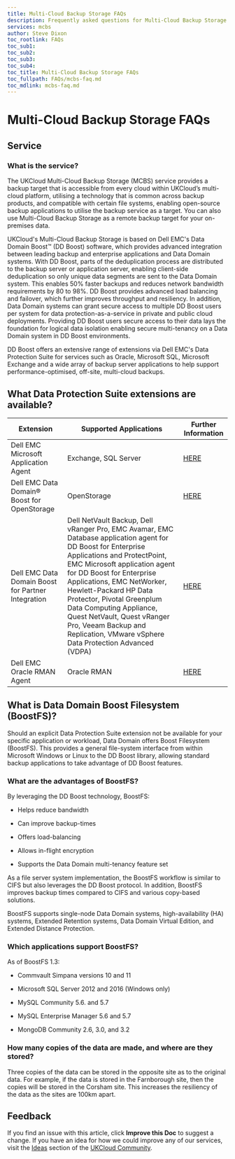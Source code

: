 ```yaml
---
title: Multi-Cloud Backup Storage FAQs
description: Frequently asked questions for Multi-Cloud Backup Storage
services: mcbs
author: Steve Dixon
toc_rootlink: FAQs
toc_sub1: 
toc_sub2:
toc_sub3:
toc_sub4:
toc_title: Multi-Cloud Backup Storage FAQs
toc_fullpath: FAQs/mcbs-faq.md
toc_mdlink: mcbs-faq.md
---
```


# Multi-Cloud Backup Storage FAQs

## Service

### What is the service?

The UKCloud Multi-Cloud Backup Storage (MCBS) service provides a backup target that is accessible from every cloud within UKCloud’s multi-cloud platform, utilising a technology that is common across backup products, and compatible with certain file systems, enabling open-source backup applications to utilise the backup service as a target. You can also use Multi-Cloud Backup Storage as a remote backup target for your on-premises data.

UKCloud's Multi-Cloud Backup Storage is based on Dell EMC's Data Domain Boost&trade; (DD Boost) software, which provides advanced integration between leading backup and enterprise applications and Data Domain systems. With DD Boost, parts of the deduplication process are distributed to the backup server or application server, enabling client-side deduplication so only unique data segments are sent to the Data Domain system. This enables 50% faster backups and reduces network bandwidth requirements by 80 to 98%. DD Boost provides advanced load balancing and failover, which further improves throughput and resiliency. In addition, Data Domain systems can grant secure access to multiple DD Boost users per system for data protection-as-a-service in private and public cloud deployments. Providing DD Boost users secure access to their data lays the foundation for logical data isolation enabling secure multi-tenancy on a Data Domain system in DD Boost environments.

DD Boost offers an extensive range of extensions via Dell EMC's Data Protection Suite for services such as Oracle, Microsoft SQL, Microsoft Exchange and a wide array of backup server applications to help support performance-optimised, off-site, multi-cloud backups.

## What Data Protection Suite extensions are available?

Extension | Supported Applications | Further Information
----------|------------------------|--------------------
Dell EMC Microsoft Application Agent | Exchange, SQL Server | <a href="https://www.emc.com/collateral/TechnicalDocument/docu91897.pdf" target="_blank">HERE</a>
Dell EMC Data Domain&reg; Boost for OpenStorage | OpenStorage | <a href="https://www.emc.com/collateral/TechnicalDocument/docu85193.pdf" target="_blank">HERE</a>
Dell EMC Data Domain Boost for Partner Integration | Dell NetVault Backup, Dell vRanger Pro, EMC Avamar, EMC Database application agent for DD Boost for Enterprise Applications and ProtectPoint, EMC Microsoft application agent for DD Boost for Enterprise Applications, EMC NetWorker, Hewlett-Packard HP Data Protector, Pivotal Greenplum Data Computing Appliance, Quest NetVault, Quest vRanger Pro, Veeam Backup and Replication, VMware vSphere Data Protection Advanced (VDPA)| <a href="https://www.emc.com/collateral/TechnicalDocument/docu85192.pdf" target="_blank">HERE</a>
Dell EMC Oracle RMAN Agent | Oracle RMAN | <a href="https://www.emc.com/collateral/TechnicalDocument/docu86478.pdf" target="_blank">HERE</a>

## What is Data Domain Boost Filesystem (BoostFS)?

Should an explicit Data Protection Suite extension not be available for your specific application or workload, Data Domain offers Boost Filesystem (BoostFS). This provides a general file-system interface from within Microsoft Windows or Linux to the DD Boost library, allowing standard backup applications to take advantage of DD Boost features.

### What are the advantages of BoostFS?

By leveraging the DD Boost technology, BoostFS:

- Helps reduce bandwidth

- Can improve backup-times

- Offers load-balancing

- Allows in-flight encryption

- Supports the Data Domain multi-tenancy feature set

As a file server system implementation, the BoostFS workflow is similar to CIFS but also leverages the DD Boost protocol. In addition, BoostFS improves backup times compared to CIFS and various copy-based solutions.

BoostFS supports single-node Data Domain systems, high-availability (HA) systems, Extended Retention systems, Data Domain Virtual Edition, and Extended Distance Protection.

### Which applications support BoostFS?

As of BoostFS 1.3:

- Commvault Simpana versions 10 and 11

- Microsoft SQL Server 2012 and 2016 (Windows only)

- MySQL Community 5.6. and 5.7

- MySQL Enterprise Manager 5.6 and 5.7

- MongoDB Community 2.6, 3.0, and 3.2

### How many copies of the data are made, and where are they stored?

Three copies of the data can be stored in the opposite site as to the original data. For example, if the data is stored in the Farnborough site, then the copies will be stored in the Corsham site. This increases the resiliency of the data as the sites are  100km apart.

## Feedback

If you find an issue with this article, click **Improve this Doc** to suggest a change. If you have an idea for how we could improve any of our services, visit the [Ideas](https://community.ukcloud.com/ideas) section of the [UKCloud Community](https://community.ukcloud.com).
